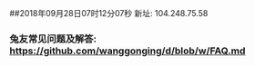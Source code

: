 ##2018年09月28日07时12分07秒 新址: 104.248.75.58
### 兔友常见问题及解答: https://github.com/wanggonging/d/blob/w/FAQ.md
